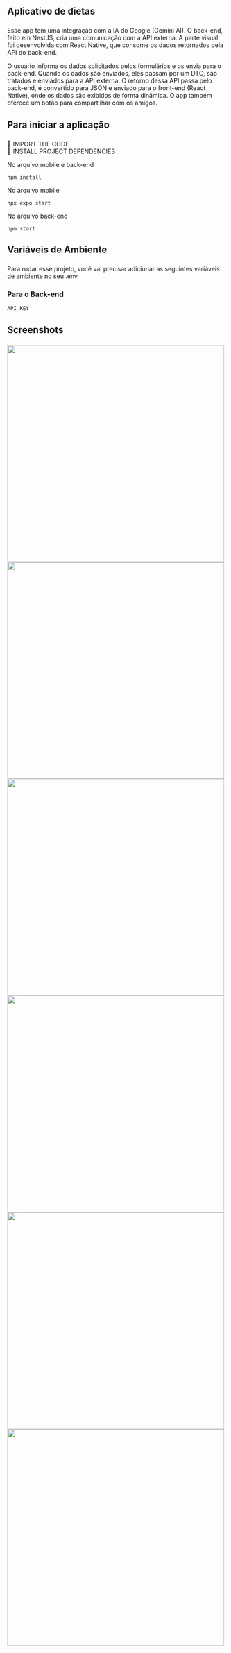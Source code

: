 <h2 align="left">Aplicativo de dietas</h2>

###

<p align="left">Esse app tem uma integração com a IA do Google (Gemini AI). O back-end, feito em NestJS, cria uma comunicação com a API externa. A parte visual foi desenvolvida com React Native, que consome os dados retornados pela API do back-end.

O usuário informa os dados solicitados pelos formulários e os envia para o back-end. Quando os dados são enviados, eles passam por um DTO, são tratados e enviados para a API externa. O retorno dessa API passa pelo back-end, é convertido para JSON e enviado para o front-end (React Native), onde os dados são exibidos de forma dinâmica. O app também oferece um botão para compartilhar com os amigos.
</p>

###

<h2 align="left">Para iniciar a aplicação</h2>

###

📌 IMPORT THE CODE  
📌 INSTALL PROJECT DEPENDENCIES  

No arquivo mobile e back-end
```
npm install
```
No arquivo mobile
```
npx expo start
```
No arquivo back-end
```
npm start
```



<h2 align="left">Variáveis de Ambiente</h2>

###

Para rodar esse projeto, você vai precisar adicionar as seguintes variáveis de ambiente no seu .env
<h3>Para o Back-end</h3>

`API_KEY`

<h2 align="left">Screenshots</h2>

###

<img align="left" height="500" src="https://i.imgur.com/aBh5Qyk.png"  />

###

<img align="left" height="500" src="https://i.imgur.com/rXoGv79.png"  />

###

<img align="left" height="500" src="https://i.imgur.com/118YsGx.png"  />

###

<img align="left" height="500" src="https://i.imgur.com/ZhA0E0Y.png"  />

###

<img align="left" height="500" src="https://i.imgur.com/p2D36qT.png"  />

###

<img align="left" height="500" src="https://i.imgur.com/uzJJwkc.png"  />

###
</div>
